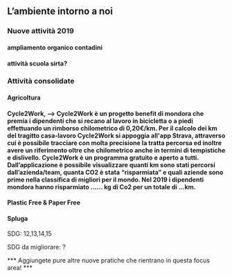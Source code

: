 ## L’ambiente intorno a noi

### Nuove attività 2019

#### ampliamento organico contadini

#### attività scuola sirta?

### Attività consolidate

#### Agricoltura 

#### Cycle2Work, --> Cycle2Work è un progetto benefit di mondora che premia i dipendenti che si recano al lavoro in bicicletta o a piedi effettuando un rimborso chilometrico di 0,20€/km. Per il calcolo dei km del tragitto casa-lavoro Cycle2Work si appoggia all'app Strava, attraverso cui è possibile tracciare con molta precisione la tratta percorsa ed inoltre avere un riferimento oltre che chilometrico anche in termini di tempistiche e dislivello. Cycle2Work è un programma gratuito e aperto a tutti. Dall’applicazione è possibile visualizzare quanti km sono stati percorsi dall’azienda/team, quanta CO2 è stata “risparmiata” e quali aziende sono prime nella classifica di migliori per il mondo. Nel 2019 i dipendenti mondora hanno risparmiato ...... kg di Co2 per un totale di ...km. 

#### Plastic Free & Paper Free

#### Spluga

SDG: 12,13,14,15

SDG da migliorare: ?

*** Aggiungete pure altre nuove pratiche che rientrano in questa focus area! ***

